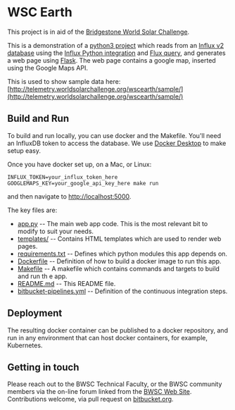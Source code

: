 # WSC Earth

This project is in aid of the [Bridgestone World Solar Challenge](https://www.worldsolarchallenge.org/).

This is a demonstration of a [python3 project](https://www.python.org/) which reads from an [Influx v2 database](https://www.influxdata.com/) using the [Influx Python integration](https://www.influxdata.com/blog/getting-started-with-python-and-influxdb-v2-0/) and [Flux query](https://docs.influxdata.com/influxdb/cloud/query-data/get-started/), and generates a web page using [Flask](https://flask.palletsprojects.com/en/2.0.x/). The web page contains a google map, inserted using the Google Maps API. 

This is used to show sample data here: [http://telemetry.worldsolarchallenge.org/wscearth/sample/](http://telemetry.worldsolarchallenge.org/wscearth/sample/)

## Build and Run

To build and run locally, you can use docker and the Makefile. You'll need an InfluxDB token to access the database. We use [Docker Desktop](https://www.docker.com/products/docker-desktop) to make setup easy.

Once you have docker set up, on a Mac, or Linux:

```
INFLUX_TOKEN=your_influx_token_here GOOGLEMAPS_KEY=your_google_api_key_here make run
```

and then navigate to [http://localhost:5000](http://localhost:5000).

The key files are:

* [app.py](app.py) -- The main web app code. This is the most relevant bit to modify to suit your needs.
* [templates/](templates/) -- Contains HTML templates which are used to render web pages.
* [requirements.txt](requirements.txt) -- Defines which python modules this app depends on.
* [Dockerfile](Dockerfile) -- Definition of how to build a docker image to run this app.
* [Makefile](Makefile) -- A makefile which contains commands and targets to build and run th
e app.
* [README.md](README.md) -- This README file.
* [bitbucket-pipelines.yml](bitbucket-pipelines.yml) -- Definition of the continuous integration steps.


## Deployment

The resulting docker container can be published to a docker repository, and run in any environment that can host docker containers, for example, Kubernetes.

## Getting in touch

Please reach out to the BWSC Technical Faculty, or the BWSC community members via the on-line forum linked from the [BWSC Web Site](https://www.worldsolarchallenge.org/). Contributions welcome, via pull request on [bitbucket.org](https://bitbucket.org/wsctechnicalcommittee/wscdistances).
